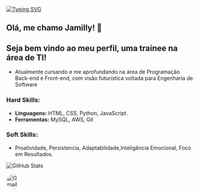 [![Typing SVG](https://readme-typing-svg.herokuapp.com/?color=491852&size=35&center=true&vCenter=true&width=1000&lines=Oi,+me+chamo+Jamilly,+Bem-vindo+ao+meu+perfil!+:%29)](https://git.io/typing-svg)
## Olá, me chamo Jamilly! 👋

## Seja bem vindo ao meu perfil, uma trainee na área de TI!
- Atualmente cursando e me aprofundando na área de Programação Back-end e Front-end, com visão futurística voltada para Engenharia de Software 

### Hard Skills:
- **Linguagens:** HTML, CSS, Python, JavaScript.
- **Ferramentas:** MySQL, AWS, Git

### Soft Skills:
- Proatividade, Persistencia, Adaptabilidade,Inteligência Emocional, Foco em Resultados.

![GitHub Stats](https://github-readme-stats.vercel.app/api?username=samuel&show_icons=true&count_private=true)

<a href="mailto:fjamilly349@gmail.com">
<img src="https://cdn.phonemore.com/content/2020/jpg/14850.jpg" height="40" width="40" style="border-radius: 50%;" alt="Gmail"/>
